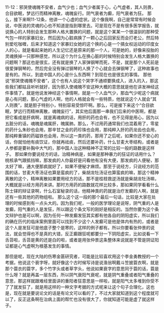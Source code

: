 11-12：邪哭使魂魄不安者，血气少也；血气少者属于心，心气虚者，其人则畏，合目欲眠，梦远行而精神离散，魂魄妄行。阴气衰者为癫，阳气衰者为狂。
那么，接下来啊11-12条，他讲一个心虚的症状。这个像我啊，自己是常常有时候会说，中医说的灵魂的心也不知道是指到哪里去。可是现在不是有很多医学报告，就说换心的人特别会发生那种人格大置换的问题，就是这个某某一个很温驯的那种受气包一样的家暴妇女，然后因为心脏病换了一颗心之后回家反而会打老公，然后特别爱吃咖喱，后来才知道这个家暴妇女她的这个换的心是一个搞女权运动的印度女人的心，就是看起来她的人生记忆还是原来的那一个人，可是她的，好像来投胎的灵魂换掉一只那种感觉，所以这个为什么在换心脏的时候特别会发生人格大置换的问题啊？那这也是很玄，还有就是换了人家弹钢琴而死，不是，就是那个人死前是很爱弹钢琴的，然后完全没有弹过钢琴的人换了个心就会去弹钢琴了，这种故事也是有的。所以，到底中国人的心是什么东西啊？到现在也是很玄的事情。
那他说“邪哭使魂魄不安者”，这个也有人说这个哭字不通顺要换成入，进入的入，那这些我们都姑且听听就好，因为邪入使魂魄不安这种大概的意思就是他在讲发神经这件事情了。就是他说发神经这个事情啊，就是一个人血气少，那血气少呢这个病就是心有问题，那心气虚的人啊，他的人格就会有一些特质，他就说这个人就会“其人则畏”，就是胆子特别小，特别容易受惊吓啊。那么，可是接下来这个“合目欲眠，梦远行而精神离散，魂魄妄行”，其实他后面那一串我们后来的中医啊，都是把它看成是肝病啊，就是离魂病的话，用肝的药也会有，也不见得是用心，因为以五脏分的话，魂魄是魂属肝，魄属肺。那么，不过用药通常我们也混着用了，零星的药什么朱砂也会用，那辛甘之金的药珍珠也会用，那纯粹入肝的药龙齿也会用，那纯粹重镇的药磁铁也会用，所以这一类的药，那用了之后呢，如果你还不安心的话，你就怕他有痰饮证，你就再祛痰，然后还要补药，什么甘麦大枣结构，或者是人参都是要补胸中大气的，那中国人治这种精神不正常的比较一般的路数是这样子。
那如果你要说经方的话，治精神病是，如果是那种暴力的狂证的话用什么？桃核承气跟抵挡嘛，那发疯的人你最好是问看他有没有大便，那发疯的人便秘，那太好了嘛，通大便那疯就好了，如果不便秘才麻烦。那至于说经方，只说经方的范围的话，甘麦大枣汤证也算是蛮疯的了，柴胡龙牡汤证也算蛮疯的嘛，那这个精神离散的这个，精神离散如果要用经方的话，那不是桂枝救逆汤就是柴胡龙牡汤嘛，大概就是以经方用药来讲。那时方用药的路数就花样比较多，那如果同学看看什么陈士铎的辩证录啊，什么石室秘录的话，他精神类的药就是治疗发癫的人啊，就是还有一些其他的药物组啦。
那么这个这一段的那个最后一句话，比较是大家在处理的时候感到有一点头大的。因为我们呢，一般的医学理论是说呀，阴气重的人是发癫，阳气重的人是发狂，所以跟这个条文写的刚好是相反的。当然你要为这个条文辩护也是可以啊，因为任何一种发癫发狂其实都有他各自的阴阳虚实，所以我们的确在历代的临床案例里面可以找到不少这个人发癫可是他是体内有热的，或者是这个人是发狂可是他底子整个是寒的，这样的例子都有。所以你要看张仲景的说法，就会觉得也不是真的大错，反正癫跟狂呢都要分一下阴阳虚实，比如说看一下舌苔啦，舌苔是黄的还是白的啦，或者是用张仲景这条整体来说就是不管是阴证阳证都是心气虚啊为根基发生的事情。

那但是呢，现在大陆的伤寒金匮研究者，可能是比较喜欢用这个李金勇教授的一个考据，他说这个衰字呀，就好像这个古时候写诗是说渔翁啊戴斗笠披蓑衣啊，就是那个蓑衣的蓑字，多个竹字头或者草字头，他说如果衰字的意思同于蓑的话，蓑是什么呀？就是再盖一层东西，所以阴气衰阳气衰呢，就是阴气重叠或者阳气重叠的意思，那这样就跟难经里面讲的重阳者狂意思是一样啦，就是阳气太多堆到你受不了了就发狂了，就是用这样的一种文字考据的方式呢来让这个句子合理化，这也是，现在就是要说论文的话是有论文可以看的了，不过大家就知道到这个程度就可以了，反正这条啊在治病上面的帮忙也没有很大了，你就知道可能是虚了就这样子。
